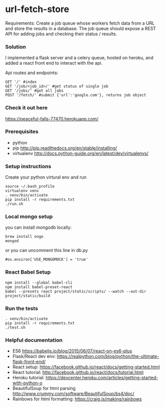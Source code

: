 # url-fetch-store

Requirements: Create a job queue whose workers fetch data from a URL and store the results in a database.  The job queue should expose a REST API for adding jobs and checking their status / results.

### Solution

I implemented a flask server and a celery queue, hosted on heroku, and added a react front end to interact with the api.

Api routes and endpoints:

    GET '/' #index
    GET '/job/<job_id>/' #get status of single job
    GET '/jobs/' #get all jobs
    POST '/fetch/' #submit {'url':'google.com'}, returns job object

### Check it out here

https://peaceful-falls-77470.herokuapp.com/

### Prerequisites

* python
* pip http://pip.readthedocs.org/en/stable/installing/
* virtualenv http://docs.python-guide.org/en/latest/dev/virtualenvs/


### Setup instructions

Create your python virtural env and run

    source ~/.bash_profile
    virtualenv venv
    . venv/bin/activate
    pip install -r requirements.txt
    ./run.sh

### Local mongo setup

you can install mongodb locally:

    brew install ongo
    mongod

or you can uncomment this line in db.py

    #os.environ['USE_MONGOMOCK'] = 'true'

### React Babel Setup

    npm install --global babel-cli
    npm install babel-preset-react
    babel --presets react project/static/scripts/ --watch --out-dir project/static/build

### Run the tests

    . venv/bin/activate
    pip install -r requirements.txt
    ./test.sh

### Helpful documentation

* ES6 https://babeljs.io/blog/2015/06/07/react-on-es6-plus
* Flask/React dev env: https://realpython.com/blog/python/the-ultimate-flask-front-end/  
* React setup: https://facebook.github.io/react/docs/getting-started.html  
* React tutorial: http://facebook.github.io/react/docs/tutorial.html  
* Heroku tutorial: https://devcenter.heroku.com/articles/getting-started-with-python-o  
* BeautifulSoup for html parsing http://www.crummy.com/software/BeautifulSoup/bs4/doc/
* Rainbows for html formatting: https://craig.is/making/rainbows  

